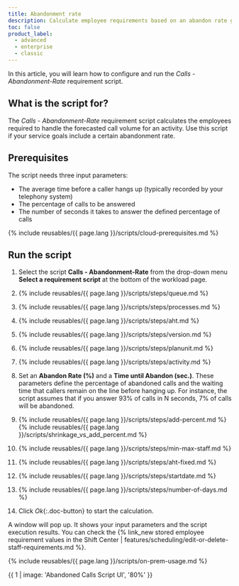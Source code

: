 ```yaml
---
title: Abandonment rate
description: Calculate employee requirements based on an abandon rate goal.
toc: false
product_label:
  - advanced
  - enterprise
  - classic
---
```


In this article, you will learn how to configure and run the _Calls - Abandonment-Rate_ requirement script.

## What is the script for?

The _Calls - Abandonment-Rate_ requirement script calculates the employees required to handle the forecasted call volume for an activity. Use this script if your service goals include a certain abandonment rate.

## Prerequisites

The script needs three input parameters:

- The average time before a caller hangs up (typically recorded by your telephony system)
- The percentage of calls to be answered
- The number of seconds it takes to answer the defined percentage of calls

{% include reusables/{{ page.lang }}/scripts/cloud-prerequisites.md %}

## Run the script

1. Select the script **Calls - Abandonment-Rate** from the drop-down menu **Select a requirement script** at the bottom of the workload page.
2. {% include reusables/{{ page.lang }}/scripts/steps/queue.md %}
3. {% include reusables/{{ page.lang }}/scripts/steps/processes.md %}
4. {% include reusables/{{ page.lang }}/scripts/steps/aht.md %}
5. {% include reusables/{{ page.lang }}/scripts/steps/version.md %}
6. {% include reusables/{{ page.lang }}/scripts/steps/planunit.md %}
7. {% include reusables/{{ page.lang }}/scripts/steps/activity.md %}
8. Set an **Abandon Rate (%)** and a **Time until Abandon (sec.)**. These parameters define the percentage of abandoned calls and the waiting time that callers remain on the line before hanging up. For instance, the script assumes that if you answer 93% of calls in N seconds, 7% of calls will be abandoned.
9. {% include reusables/{{ page.lang }}/scripts/steps/add-percent.md %}
   {% include reusables/{{ page.lang }}/scripts/shrinkage_vs_add_percent.md %}

10. {% include reusables/{{ page.lang }}/scripts/steps/min-max-staff.md %}
11. {% include reusables/{{ page.lang }}/scripts/steps/aht-fixed.md %}
12. {% include reusables/{{ page.lang }}/scripts/steps/startdate.md %}
13. {% include reusables/{{ page.lang }}/scripts/steps/number-of-days.md %}
14. Click _Ok_{:.doc-button} to start the calculation.

A window will pop up. It shows your input parameters and the script execution results. You can check the {% link_new stored employee requirement values in the Shift Center | features/scheduling/edit-or-delete-staff-requirements.md %}.

{% include reusables/{{ page.lang }}/scripts/on-prem-usage.md %}

{{ 1 | image: 'Abandoned Calls Script UI', '80%' }}
